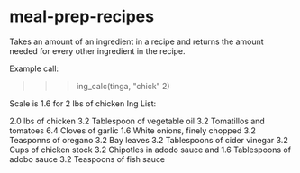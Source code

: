 # meal-prep-recipes
Takes an amount of an ingredient in a recipe and returns the amount needed for every other ingredient in the recipe. 

Example call:
>>>ing_calc(tinga, "chick" 2)

Scale is 1.6 for 2 lbs of chicken
Ing List:

2.0 lbs of chicken
3.2 Tablespoon of vegetable oil
3.2 Tomatillos and tomatoes
6.4 Cloves of garlic
1.6 White onions, finely chopped
3.2 Teasponns of oregano
3.2 Bay leaves
3.2 Tablespoons of cider vinegar
3.2 Cups of chicken stock
3.2 Chipotles in adodo sauce and
1.6 Tablespoons of adobo sauce
3.2 Teaspoons of fish sauce
